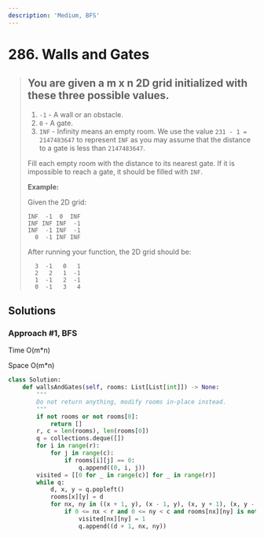 ```yaml
---
description: 'Medium, BFS'
---
```


# 286. Walls and Gates

> ## You are given a m x n 2D grid initialized with these three possible values.
>
> 1. `-1` - A wall or an obstacle.
> 2. `0` - A gate.
> 3. `INF` - Infinity means an empty room. We use the value `231 - 1 = 2147483647` to represent `INF` as you may assume that the distance to a gate is less than `2147483647`.
>
> Fill each empty room with the distance to its nearest gate. If it is impossible to reach a gate, it should be filled with `INF`.
>
> **Example:** 
>
> Given the 2D grid:
>
> ```text
> INF  -1  0  INF
> INF INF INF  -1
> INF  -1 INF  -1
>   0  -1 INF INF
> ```
>
> After running your function, the 2D grid should be:
>
> ```text
>   3  -1   0   1
>   2   2   1  -1
>   1  -1   2  -1
>   0  -1   3   4
> ```

## Solutions

### Approach \#1, BFS

Time O\(m\*n\)

Space O\(m\*n\)

```python
class Solution:
    def wallsAndGates(self, rooms: List[List[int]]) -> None:
        """
        Do not return anything, modify rooms in-place instead.
        """
        if not rooms or not rooms[0]:
            return []
        r, c = len(rooms), len(rooms[0])
        q = collections.deque([])
        for i in range(r):
            for j in range(c):
                if rooms[i][j] == 0:
                    q.append((0, i, j))
        visited = [[0 for _ in range(c)] for _ in range(r)]
        while q:
            d, x, y = q.popleft()
            rooms[x][y] = d
            for nx, ny in ((x + 1, y), (x - 1, y), (x, y + 1), (x, y - 1)):
                if 0 <= nx < r and 0 <= ny < c and rooms[nx][ny] is not -1 and rooms[nx][ny] is not 0 and not visited[nx][ny]:
                    visited[nx][ny] = 1
                    q.append((d + 1, nx, ny))
```

